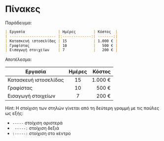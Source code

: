 # Πίνακες

Παράδειγμα:
```markdown
| Εργασία               | Ημέρες        | Κόστος  |
| --------------------- |:-------------:| -------:|
| Κατασκευή ιστοσελίδας | 15            | 1.000 € |
| Γραφίστας             | 10            |   500 € |
| Εισαγωγή στοιχείων    | 7             |   200 € |
```

Αποτέλεσμα:

| Εργασία               | Ημέρες        | Κόστος  |
| --------------------- |:-------------:| -------:|
| Κατασκευή ιστοσελίδας | 15            | 1.000 € |
| Γραφίστας             | 10            | 500 €   |
| Εισαγωγή στοιχείων    | 7             | 200 €   |

Hint: Η στοίχιση των στηλών γίνεται από τη δεύτερη γραμμή με τις παύλες ως εξής:
* ` ----- ` στοίχιση αριστερά
* ` -----:` στοίχιση δεξιά
* `:-----:` στοίχιση στο κέντρο
